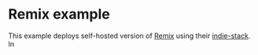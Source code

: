 # Remix example

This example deploys self-hosted version of [Remix](https://remix.run/) using their [indie-stack](https://github.com/remix-run/indie-stack). In